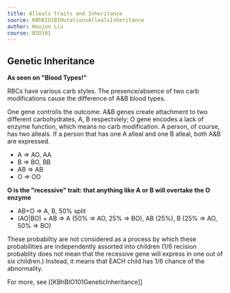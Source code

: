 ```yaml
---
title: Alleals traits and Inheritance
source: KBhBIO101MutationsAllealsInheritance
author: Houjun Liu
course: BIO101
---
```


## Genetic Inheritance
**As seen on "Blood Types!"**

RBCs have various carb styles. The presence/absence of two carb modifications cause the difference of A&B blood types. 

One gene controlls the outcome: A&B genes create attachment to two different carbohydrates, A, B respectviely; O gene encodes a lack of enzyme function, which means no carb modification. A person, of course, has two alleals. If a person that has one A alleal and one B alleal, both A&B are expressed.

- A => AO, AA
- B => BO, BB
- AB => AB
- O => OO

**O is the "recessive" trait: that anything like A or B will overtake the O enzyme**

- AB+O => A, B, 50% split
-  (AO|BO) + AB => A (50% => AO, 25% => BO), AB (25%), B (25% => AO, 50% => BO)

These probabiltiy are not considered as a process by which these probabilities are independently assorted into children (1/6 recision probablity does not mean that the recessive gene will express in one out of six children.) Instead, it means that EACH child has 1/6 chance of the abnormality.

For more, see [[KBhBIO101GeneticInheritance]]
